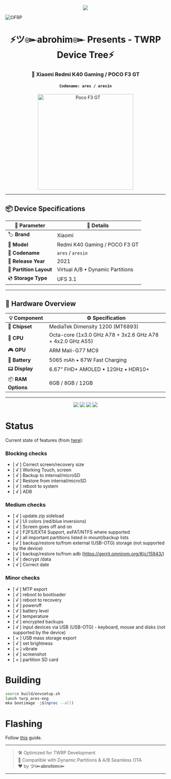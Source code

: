 <!-- 🌈 Animated Rainbow Typing Banner -->
<p align="center">
  <img src="https://readme-typing-svg.herokuapp.com?font=Fira+Code&size=25&pause=1000&color=00F0FF&vCenter=true&center=true&width=850&lines=ツ๛abrohim๛+-+TWRP+Tree+for+Redmi+K40+Gaming;POCO+F3+GT+%7C+Codename:+ares+%2F+aresin;MediaTek+Dimensity+1200+%7C+Virtual+A%2FB+Partitions;Fully+Open+Source+Project+🔥;Maintained+by:+ツ๛abrohim๛+%F0%9F%91%BE" />
</p>

![OFRP](https://i.ibb.co/4WgF7pR/banner-2.png "OFRP")

<h1 align="center">⚡ツ๛abrohim๛ Presents - TWRP Device Tree⚡</h1>
<h3 align="center">📱 Xiaomi Redmi K40 Gaming / POCO F3 GT</h3>
<h4 align="center"><code>Codename: ares / aresin</code></h4>

<p align="center">
  <img src="https://fdn2.gsmarena.com/vv/pics/xiaomi/xiaomi-poco-f3-gt-1.jpg" alt="Poco F3 GT" width="300"/>
</p>

---

## 📦 Device Specifications

| 🔧 **Parameter**        | 📲 **Details**                                      |
|------------------------|----------------------------------------------------|
| 🏷️ **Brand**            | Xiaomi                                             |
| 📱 **Model**            | Redmi K40 Gaming / POCO F3 GT                      |
| 🧬 **Codename**         | `ares` / `aresin`                                  |
| 📅 **Release Year**     | 2021                                               |
| 🔲 **Partition Layout** | Virtual A/B • Dynamic Partitions                   |
| 💿 **Storage Type**     | UFS 3.1                                            |

---

## 🧠 Hardware Overview

| 💡 **Component** | ⚙️ **Specification**                                  |
|------------------|--------------------------------------------------------|
| 🔧 **Chipset**    | MediaTek Dimensity 1200 (MT6893)                       |
| 🧠 **CPU**        | Octa-core (1x3.0 GHz A78 + 3x2.6 GHz A78 + 4x2.0 GHz A55) |
| 🎮 **GPU**        | ARM Mali-G77 MC9                                       |
| 🔋 **Battery**    | 5065 mAh • 67W Fast Charging                           |
| 📟 **Display**    | 6.67" FHD+ AMOLED • 120Hz • HDR10+                     |
| 📦 **RAM Options**| 6GB / 8GB / 12GB                                       |

---

<p align="center">
  <img src="https://img.shields.io/badge/Chipset-Dimensity%201200-orange?style=for-the-badge&logo=mediatek"/>
  <img src="https://img.shields.io/badge/Partition-Virtual%20A/B-blue?style=for-the-badge"/>
  <img src="https://img.shields.io/badge/Display-AMOLED%20FHD%2B%20%7C%20120Hz-purple?style=for-the-badge"/>
  <img src="https://img.shields.io/badge/Battery-5065mAh%20%2F%2067W-green?style=for-the-badge"/>
</p>


# Status
Current state of features (from [here](https://twrp.me/faq/OfficialMaintainer.html)):

### Blocking checks
- [ √ ] Correct screen/recovery size
- [ √ ] Working Touch, screen
- [ √ ] Backup to internal/microSD
- [ √ ] Restore from internal/microSD
- [ √ ] reboot to system
- [ √ ] ADB

### Medium checks
- [ √ ] update.zip sideload
- [ √ ] UI colors (red/blue inversions)
- [ √ ] Screen goes off and on
- [ √ ] F2FS/EXT4 Support, exFAT/NTFS where supported
- [ √ ] all important partitions listed in mount/backup lists
- [ √ ] backup/restore to/from external (USB-OTG) storage (not supported by the device)
- [ √ ] backup/restore to/from adb (https://gerrit.omnirom.org/#/c/15943/)
- [ √ ] decrypt /data
- [ √ ] Correct date

### Minor checks
- [ √ ] MTP export
- [ √ ] reboot to bootloader
- [ √ ] reboot to recovery
- [ √ ] poweroff
- [ √ ] battery level
- [ √ ] temperature
- [ √ ] encrypted backups
- [ √ ] input devices via USB (USB-OTG) - keyboard, mouse and disks (not supported by the device)
- [ × ] USB mass storage export
- [ √ ] set brightness
- [ × ] vibrate
- [ √ ] screenshot
- [ × ] partition SD card


# Building
```bash
source build/envsetup.sh
lunch twrp_ares-eng
mka bootimage -j$(nproc --all)
```

# Flashing
Follow [this](https://twrp.me/faq/OfficialMaintainer.html) guide.


---

> 🛠️ Optimized for TWRP Development  
> 🧩 Compatible with Dynamic Partitions & A/B Seamless OTA  
> ❤️ by **ツ๛abrohim๛**

---
